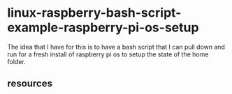 # linux-raspberry-bash-script-example-raspberry-pi-os-setup

The idea that I have for this is to have a bash script that I can pull down and run for a fresh install of raspberry pi os to setup the state of the home folder.

## resources

```
```